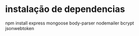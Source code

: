 # instalação de dependencias
npm install express mongoose body-parser nodemailer bcrypt jsonwebtoken
